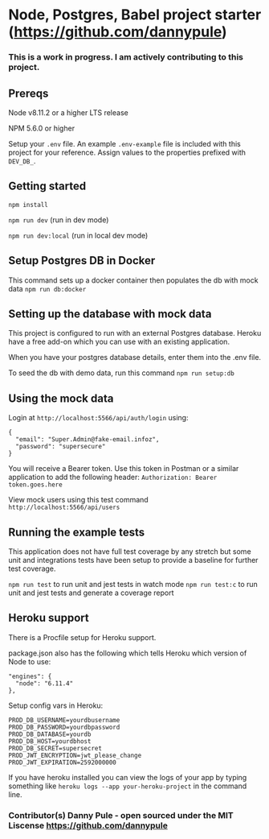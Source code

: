 # Node, Postgres, Babel project starter (https://github.com/dannypule)

### This is a work in progress. I am actively contributing to this project.

## Prereqs

Node v8.11.2 or a higher LTS release

NPM 5.6.0 or higher

Setup your `.env` file. An example `.env-example` file is included with this project for
your reference. Assign values to the properties prefixed with `DEV_DB_`.

## Getting started 

`npm install`

`npm run dev` (run in dev mode)

`npm run dev:local` (run in local dev mode)

## Setup Postgres DB in Docker

This command sets up a docker container then populates the db with mock data `npm run db:docker`

## Setting up the database with mock data

This project is configured to run with an external Postgres database. Heroku
have a free add-on which you can use with an existing application.

When you have your postgres database details, enter them into the .env
file.

To seed the db with demo data, run this command `npm run setup:db`

## Using the mock data

Login at `http://localhost:5566/api/auth/login` using:

```
{
  "email": "Super.Admin@fake-email.infoz",
  "password": "supersecure"
}
```

You will receive a Bearer token. Use this token in Postman or a similar application to add the following header:
`Authorization: Bearer token.goes.here`

View mock users using this test command `http://localhost:5566/api/users`

## Running the example tests

This application does not have full test coverage by any stretch but some unit and integrations tests have been setup to provide a baseline for further test coverage.

`npm run test` to run unit and jest tests in watch mode
`npm run test:c` to run unit and jest tests and generate a coverage report

## Heroku support

There is a Procfile setup for Heroku support.

package.json also has the following which tells Heroku which version of Node to
use:

```
"engines": {
  "node": "6.11.4"
},
```

Setup config vars in Heroku:

```
PROD_DB_USERNAME=yourdbusername
PROD_DB_PASSWORD=yourdbpassword
PROD_DB_DATABASE=yourdb
PROD_DB_HOST=yourdbhost
PROD_DB_SECRET=supersecret
PROD_JWT_ENCRYPTION=jwt_please_change
PROD_JWT_EXPIRATION=2592000000
```

If you have heroku installed you can view the logs of your app by typing
something like `heroku logs --app your-heroku-project` in the command line.

### Contributor(s) Danny Pule - open sourced under the MIT Liscense https://github.com/dannypule
